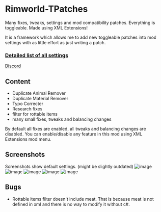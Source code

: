 # Rimworld-TPatches
Many fixes, tweaks, settings and mod compatibility patches. Everything is toggleable. Made using XML Extensions!

It is a framework which allows me to add new toggleable patches into mod settings with as little effort as just writing a patch.

### [Detailed list of all settings](https://docs.google.com/spreadsheets/d/1nhq6maAQgqy5VEXBN_rNa-neVqVlNxartAt38_Km4TA/edit?usp=sharing)

[Discord](https://discord.gg/dcVj4b5VwJ)


## Content
- Duplicate Animal Remover
- Duplicate Material Remover
- Typo Correcter
- Research fixes
- filter for rottable items
- many small fixes, tweaks and balancing changes

By default all fixes are enabled, all tweaks and balancing changes are disabled. You can enable/disable any feature in this mod using XML Extensions mod menu.

## Screenshots
Screenshots show default settings. (might be slightly outdated)
![image](https://user-images.githubusercontent.com/76593873/140305906-4add5c41-97d8-4280-a216-eecc0c868118.png)
![image](https://user-images.githubusercontent.com/76593873/140305975-01c383ec-b0a6-4cbb-a9d2-9c2dd4be220d.png)
![image](https://user-images.githubusercontent.com/76593873/140306028-504681d3-1ee6-4109-bcba-948dbaf10e54.png)
![image](https://user-images.githubusercontent.com/76593873/137011197-77af973f-c791-46d1-a3c3-a63ec137c729.png)
![image](https://user-images.githubusercontent.com/76593873/137011210-e827b089-c395-4ee0-89d2-b28c49110538.png)

## Bugs
- Rottable items filter doesn't include meat. That is because meat is not defined in xml and there is no way to modify it without c#.
